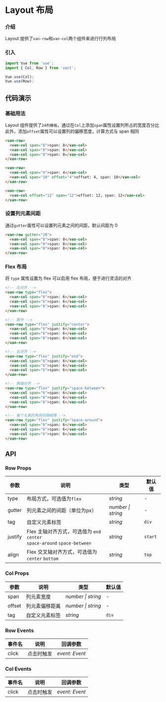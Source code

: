 # Layout 布局

### 介绍

Layout 提供了`van-row`和`van-col`两个组件来进行行列布局

### 引入

```js
import Vue from 'vue';
import { Col, Row } from 'vant';

Vue.use(Col);
Vue.use(Row);
```

## 代码演示

### 基础用法

Layout 组件提供了`24列栅格`，通过在`Col`上添加`span`属性设置列所占的宽度百分比    
此外，添加`offset`属性可以设置列的偏移宽度，计算方式与 span 相同

```html
<van-row>
  <van-col span="8">span: 8</van-col>
  <van-col span="8">span: 8</van-col>
  <van-col span="8">span: 8</van-col>
</van-row>

<van-row>
  <van-col span="4">span: 4</van-col>
  <van-col span="10" offset="4">offset: 4, span: 10</van-col>
</van-row>

<van-row>
  <van-col offset="12" span="12">offset: 12, span: 12</van-col>
</van-row>
```

### 设置列元素间距

通过`gutter`属性可以设置列元素之间的间距，默认间距为 0

```html
<van-row gutter="20">
  <van-col span="8">span: 8</van-col>
  <van-col span="8">span: 8</van-col>
  <van-col span="8">span: 8</van-col>
</van-row>
```

### Flex 布局

将 `type` 属性设置为 flex 可以启用 flex 布局，便于进行灵活的对齐

```html
<!-- 左对齐 -->
<van-row type="flex">
  <van-col span="6">span: 6</van-col>
  <van-col span="6">span: 6</van-col>
  <van-col span="6">span: 6</van-col>
</van-row>

<!-- 居中 -->
<van-row type="flex" justify="center">
  <van-col span="6">span: 6</van-col>
  <van-col span="6">span: 6</van-col>
  <van-col span="6">span: 6</van-col>
</van-row>

<!-- 右对齐 -->
<van-row type="flex" justify="end">
  <van-col span="6">span: 6</van-col>
  <van-col span="6">span: 6</van-col>
  <van-col span="6">span: 6</van-col>
</van-row>

<!-- 两端对齐 -->
<van-row type="flex" justify="space-between">
  <van-col span="6">span: 6</van-col>
  <van-col span="6">span: 6</van-col>
  <van-col span="6">span: 6</van-col>
</van-row>

<!-- 每个元素的两侧间隔相等 -->
<van-row type="flex" justify="space-around">
  <van-col span="6">span: 6</van-col>
  <van-col span="6">span: 6</van-col>
  <van-col span="6">span: 6</van-col>
</van-row>
```

## API

### Row Props

| 参数 | 说明 | 类型 | 默认值 |
|------|------|------|------|
| type | 布局方式，可选值为`flex` | *string* | - |
| gutter | 列元素之间的间距（单位为px） | *number \| string* | - |
| tag | 自定义元素标签 | *string* | `div` |
| justify | Flex 主轴对齐方式，可选值为 `end` `center` <br> `space-around` `space-between` | *string* | `start` |
| align | Flex 交叉轴对齐方式，可选值为 `center` `bottom` | *string* | `top` |

### Col Props

| 参数 | 说明 | 类型 | 默认值 |
|------|------|------|------|
| span | 列元素宽度 | *number \| string* | - |
| offset | 列元素偏移距离 | *number \| string* | - |
| tag | 自定义元素标签 | *string* | `div` |

### Row Events

| 事件名 | 说明 | 回调参数 |
|------|------|------|
| click | 点击时触发 | *event: Event* |

### Col Events

| 事件名 | 说明 | 回调参数 |
|------|------|------|
| click | 点击时触发 | *event: Event* |
